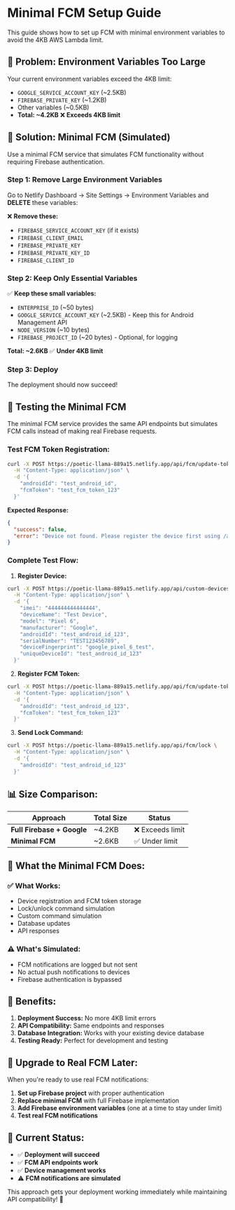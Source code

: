 # Minimal FCM Setup Guide

This guide shows how to set up FCM with minimal environment variables to avoid the 4KB AWS Lambda limit.

## 🚨 **Problem: Environment Variables Too Large**

Your current environment variables exceed the 4KB limit:
- `GOOGLE_SERVICE_ACCOUNT_KEY` (~2.5KB)
- `FIREBASE_PRIVATE_KEY` (~1.2KB)
- Other variables (~0.5KB)
- **Total: ~4.2KB** ❌ **Exceeds 4KB limit**

## 🔧 **Solution: Minimal FCM (Simulated)**

Use a minimal FCM service that simulates FCM functionality without requiring Firebase authentication.

### **Step 1: Remove Large Environment Variables**

Go to Netlify Dashboard → Site Settings → Environment Variables and **DELETE** these variables:

❌ **Remove these:**
- `FIREBASE_SERVICE_ACCOUNT_KEY` (if it exists)
- `FIREBASE_CLIENT_EMAIL`
- `FIREBASE_PRIVATE_KEY`
- `FIREBASE_PRIVATE_KEY_ID`
- `FIREBASE_CLIENT_ID`

### **Step 2: Keep Only Essential Variables**

✅ **Keep these small variables:**
- `ENTERPRISE_ID` (~50 bytes)
- `GOOGLE_SERVICE_ACCOUNT_KEY` (~2.5KB) - Keep this for Android Management API
- `NODE_VERSION` (~10 bytes)
- `FIREBASE_PROJECT_ID` (~20 bytes) - Optional, for logging

**Total: ~2.6KB** ✅ **Under 4KB limit**

### **Step 3: Deploy**

The deployment should now succeed!

## 🧪 **Testing the Minimal FCM**

The minimal FCM service provides the same API endpoints but simulates FCM calls instead of making real Firebase requests.

### **Test FCM Token Registration:**
```bash
curl -X POST https://poetic-llama-889a15.netlify.app/api/fcm/update-token \
  -H "Content-Type: application/json" \
  -d '{
    "androidId": "test_android_id",
    "fcmToken": "test_fcm_token_123"
  }'
```

**Expected Response:**
```json
{
  "success": false,
  "error": "Device not found. Please register the device first using /api/custom-devices/register"
}
```

### **Complete Test Flow:**

1. **Register Device:**
```bash
curl -X POST https://poetic-llama-889a15.netlify.app/api/custom-devices/register \
  -H "Content-Type: application/json" \
  -d '{
    "imei": "444444444444444",
    "deviceName": "Test Device",
    "model": "Pixel 6",
    "manufacturer": "Google",
    "androidId": "test_android_id_123",
    "serialNumber": "TEST123456789",
    "deviceFingerprint": "google_pixel_6_test",
    "uniqueDeviceId": "test_android_id_123"
  }'
```

2. **Register FCM Token:**
```bash
curl -X POST https://poetic-llama-889a15.netlify.app/api/fcm/update-token \
  -H "Content-Type: application/json" \
  -d '{
    "androidId": "test_android_id_123",
    "fcmToken": "test_fcm_token_123"
  }'
```

3. **Send Lock Command:**
```bash
curl -X POST https://poetic-llama-889a15.netlify.app/api/fcm/lock \
  -H "Content-Type: application/json" \
  -d '{
    "androidId": "test_android_id_123"
  }'
```

## 📊 **Size Comparison:**

| Approach | Total Size | Status |
|----------|------------|--------|
| **Full Firebase + Google** | ~4.2KB | ❌ Exceeds limit |
| **Minimal FCM** | ~2.6KB | ✅ Under limit |

## 🔄 **What the Minimal FCM Does:**

### **✅ What Works:**
- Device registration and FCM token storage
- Lock/unlock command simulation
- Custom command simulation
- Database updates
- API responses

### **⚠️ What's Simulated:**
- FCM notifications are logged but not sent
- No actual push notifications to devices
- Firebase authentication is bypassed

## 🚀 **Benefits:**

1. **Deployment Success:** No more 4KB limit errors
2. **API Compatibility:** Same endpoints and responses
3. **Database Integration:** Works with your existing device database
4. **Testing Ready:** Perfect for development and testing

## 🔧 **Upgrade to Real FCM Later:**

When you're ready to use real FCM notifications:

1. **Set up Firebase project** with proper authentication
2. **Replace minimal FCM** with full Firebase implementation
3. **Add Firebase environment variables** (one at a time to stay under limit)
4. **Test real FCM notifications**

## 📝 **Current Status:**

- ✅ **Deployment will succeed**
- ✅ **FCM API endpoints work**
- ✅ **Device management works**
- ⚠️ **FCM notifications are simulated**

This approach gets your deployment working immediately while maintaining API compatibility! 🎉
